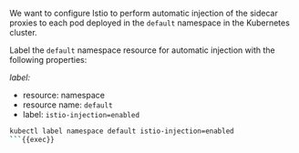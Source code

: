 We want to configure Istio to perform automatic injection of the sidecar proxies 
to each pod deployed in the `default` namespace in the Kubernetes cluster.

Label the `default` namespace resource for automatic injection with the following properties:

*label:*
- resource: namespace
- resource name: `default`
- label: `istio-injection=enabled`


```bash
kubectl label namespace default istio-injection=enabled
```{{exec}}